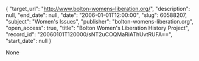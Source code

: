 {
  "target_url": "http://www.bolton-womens-liberation.org/", 
  "description": null, 
  "end_date": null, 
  "date": "2006-01-01T12:00:00", 
  "slug": 60588207, 
  "subject": "Women's Issues", 
  "publisher": "bolton-womens-liberation.org", 
  "open_access": true, 
  "title": "Bolton Women's Liberation History Project", 
  "record_id": "20060101T120000/sNT2uCOQMaRiAThUvtRUFA==", 
  "start_date": null
}

None